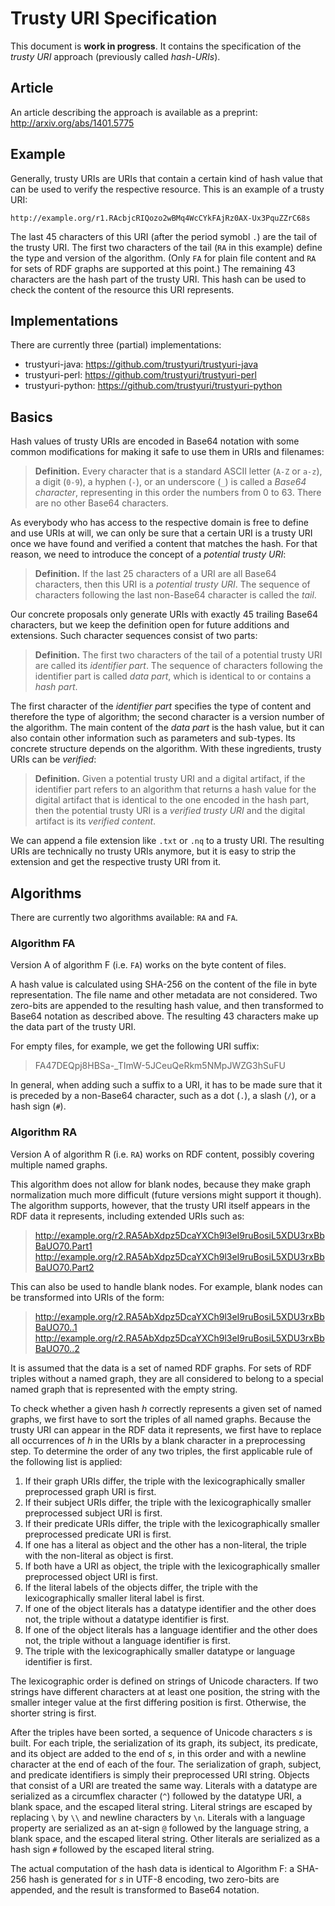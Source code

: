 Trusty URI Specification
========================

This document is **work in progress**. It contains the specification of the
_trusty URI_ approach (previously called _hash-URIs_).


Article
-------

An article describing the approach is available as a preprint:
http://arxiv.org/abs/1401.5775


Example
-------

Generally, trusty URIs are URIs that contain a certain kind of hash value that
can be used to verify the respective resource. This is an example of a
trusty URI:

    http://example.org/r1.RAcbjcRIQozo2wBMq4WcCYkFAjRz0AX-Ux3PquZZrC68s

The last 45 characters of this URI (after the period symobl `.`) are the
tail of the trusty URI. The first two characters of the tail (`RA` in this
example) define the type and version of the algorithm. (Only `FA` for plain
file content and `RA` for sets of RDF graphs are supported at this point.)
The remaining 43 characters are the hash part of the trusty URI. This hash
can be used to check the content of the resource this URI represents.


Implementations
---------------

There are currently three (partial) implementations:

- trustyuri-java: https://github.com/trustyuri/trustyuri-java
- trustyuri-perl: https://github.com/trustyuri/trustyuri-perl
- trustyuri-python: https://github.com/trustyuri/trustyuri-python


Basics
------

Hash values of trusty URIs are encoded in Base64 notation with some common
modifications for making it safe to use them in URIs and filenames:

> **Definition.**
> Every character that is a standard ASCII letter (`A-Z` or `a-z`), a digit
> (`0-9`), a hyphen (`-`), or an underscore (`_`) is called a _Base64
> character_, representing in this order the numbers from 0 to 63. There are no
> other Base64 characters.

As everybody who has access to the respective domain is free to define and use
URIs at will, we can only be sure that a certain URI is a trusty URI once we
have found and verified a content that matches the hash. For that reason, we
need to introduce the concept of a _potential trusty URI_:

> **Definition.**
> If the last 25 characters of a URI are all Base64 characters, then this URI
> is a _potential trusty URI_. The sequence of characters following the last
> non-Base64 character is called the _tail_.

Our concrete proposals only generate URIs with exactly 45 trailing Base64
characters, but we keep the definition open for future additions and
extensions. Such character sequences consist of two parts:

> **Definition.**
> The first two characters of the tail of a potential trusty URI are called its
> _identifier part_. The sequence of characters following the identifier part
> is called _data part_, which is identical to or contains a _hash part_.

The first character of the _identifier part_ specifies the type of content
and therefore the type of algorithm; the second character is a version number
of the algorithm. The main content of the _data part_ is the hash value, but
it can also contain other information such as parameters and sub-types. Its
concrete structure depends on the algorithm. With these ingredients,
trusty URIs can be _verified_:

> **Definition.**
> Given a potential trusty URI and a digital artifact, if the identifier part
> refers to an algorithm that returns a hash value for the digital artifact
> that is identical to the one encoded in the hash part, then the potential
> trusty URI is a _verified trusty URI_ and the digital artifact is its
> _verified content_.

We can append a file extension like `.txt` or `.nq` to a trusty URI. The
resulting URIs are technically no trusty URIs anymore, but it is easy to strip
the extension and get the respective trusty URI from it.


Algorithms
----------

There are currently two algorithms available: `RA` and `FA`.


### Algorithm FA

Version A of algorithm F (i.e. `FA`) works on the byte content of files.

A hash value is calculated using SHA-256 on the content of the file in byte representation. The file name and other metadata are not considered. Two zero-bits are appended to the resulting hash value, and then transformed to Base64 notation as described above. The resulting 43 characters make up the data part of the trusty URI.

For empty files, for example, we get the following URI suffix:

> FA47DEQpj8HBSa-_TImW-5JCeuQeRkm5NMpJWZG3hSuFU

In general, when adding such a suffix to a URI, it has to be made sure that it is preceded by a non-Base64 character, such as a dot (`.`), a slash (`/`), or a hash sign (`#`).


### Algorithm RA

Version A of algorithm R (i.e. `RA`) works on RDF content, possibly covering multiple named graphs.

This algorithm does not allow for blank nodes, because they make graph normalization much more difficult (future versions might support it though). The algorithm supports, however, that the trusty URI itself appears in the RDF data it represents, including extended URIs such as:

> http://example.org/r2.RA5AbXdpz5DcaYXCh9l3eI9ruBosiL5XDU3rxBbBaUO70.Part1
> http://example.org/r2.RA5AbXdpz5DcaYXCh9l3eI9ruBosiL5XDU3rxBbBaUO70.Part2

This can also be used to handle blank nodes. For example, blank nodes can be transformed into URIs of the form:

> http://example.org/r2.RA5AbXdpz5DcaYXCh9l3eI9ruBosiL5XDU3rxBbBaUO70..1
> http://example.org/r2.RA5AbXdpz5DcaYXCh9l3eI9ruBosiL5XDU3rxBbBaUO70..2

It is assumed that the data is a set of named RDF graphs. For sets of RDF triples without a named graph, they are all considered to belong to a special named graph that is represented with the empty string.

To check whether a given hash _h_ correctly represents a given set of named graphs, we first have to sort the triples of all named graphs. Because the trusty URI can appear in the RDF data it represents, we first have to replace all occurrences of _h_ in the URIs by a blank character in a preprocessing step. To determine the order of any two triples, the first applicable rule of the following list is applied:

1. If their graph URIs differ, the triple with the lexicographically smaller preprocessed graph URI is first.
2. If their subject URIs differ, the triple with the lexicographically smaller preprocessed subject URI is first.
3. If their predicate URIs differ, the triple with the lexicographically smaller preprocessed predicate URI is first.
4. If one has a literal as object and the other has a non-literal, the triple with the non-literal as object is first.
5. If both have a URI as object, the triple with the lexicographically smaller preprocessed object URI is first.
6. If the literal labels of the objects differ, the triple with the lexicographically smaller literal label is first.
7. If one of the object literals has a datatype identifier and the other does not, the triple without a datatype identifier is first.
8. If one of the object literals has a language identifier and the other does not, the triple without a language identifier is first.
9. The triple with the lexicographically smaller datatype or language identifier is first.

The lexicographic order is defined on strings of Unicode characters. If two strings have different characters at at least one position, the string with the smaller integer value at the first differing position is first. Otherwise, the shorter string is first.

After the triples have been sorted, a sequence of Unicode characters _s_ is built. For each triple, the serialization of its graph, its subject, its predicate, and its object are added to the end of _s_, in this order and with a newline character at the end of each of the four. The serialization of graph, subject, and predicate identifiers is simply their preprocessed URI string. Objects that consist of a URI are treated the same way. Literals with a datatype are serialized as a circumflex character (`^`) followed by the datatype URI, a blank space, and the escaped literal string. Literal strings are escaped by replacing `\` by `\\` and newline characters by `\n`. Literals with a language property are serialized as an at-sign `@` followed by the language string, a blank space, and the escaped literal string. Other literals are serialized as a hash sign `#` followed by the escaped literal string.

The actual computation of the hash data is identical to Algorithm F: a SHA-256 hash is generated for _s_ in UTF-8 encoding, two zero-bits are appended, and the result is transformed to Base64 notation.

